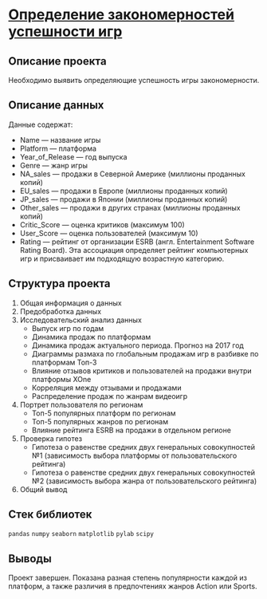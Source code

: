 # [Определение закономерностей успешности игр](https://github.com/borisenko-ru/practicum_ds_data/blob/main/05_Games_project/05_Games_project.ipynb)

## Описание проекта

Необходимо выявить определяющие успешность игры закономерности.

## Описание данных

Данные содержат:
  - Name — название игры
  - Platform — платформа
  - Year_of_Release — год выпуска
  - Genre — жанр игры
  - NA_sales — продажи в Северной Америке (миллионы проданных копий)
  - EU_sales — продажи в Европе (миллионы проданных копий)
  - JP_sales — продажи в Японии (миллионы проданных копий)
  - Other_sales — продажи в других странах (миллионы проданных копий)
  - Critic_Score — оценка критиков (максимум 100)
  - User_Score — оценка пользователей (максимум 10)
  - Rating — рейтинг от организации ESRB (англ. Entertainment Software Rating Board). Эта ассоциация определяет рейтинг компьютерных игр и присваивает им подходящую возрастную категорию.

## Структура проекта

1. Общая информация о данных
2. Предобработка данных
3. Исследовательский анализ данных
    - Выпуск игр по годам
    - Динамика продаж по платформам
    - Динамика продаж актуального периода. Прогноз на 2017 год
    - Диаграммы размаха по глобальным продажам игр в разбивке по платформам Топ-3
    - Влияние отзывов критиков и пользователей на продажи внутри платформы XOne
    - Корреляция между отзывами и продажами
    - Распределение продаж по жанрам видеоигр
4. Портрет пользователя по регионам
    - Топ-5 популярных платформ по регионам
    - Топ-5 популярных жанров по регионам
    - Влияние рейтинга ESRB на продажи в отдельном регионе
5. Проверка гипотез
    - Гипотеза о равенстве средних двух генеральных совокупностей №1 (зависимость выбора платформы от пользовательского рейтинга)
    - Гипотеза о равенстве средних двух генеральных совокупностей №2 (зависимость выбора жанра от пользовательского рейтинга)
6. Общий вывод

## Стек библиотек
`pandas` `numpy` `seaborn` `matplotlib` `pylab` `scipy`

## Выводы

Проект завершен. Показана разная степень популярности каждой из платформ, а также различия в предпочтениях жанров Action или Sports.
